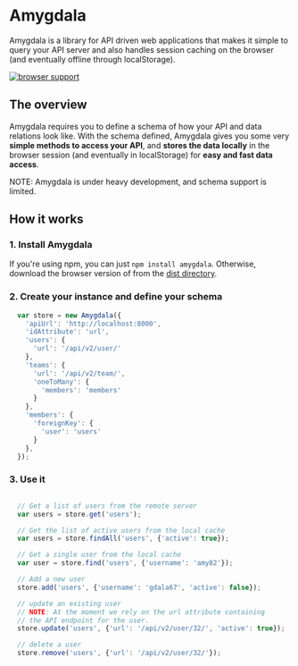 Amygdala
========

Amygdala is a library for API driven web applications that makes it simple to
query your API server and also handles session caching on the browser (and
eventually offline through localStorage).

[![browser support](https://ci.testling.com/lincolnloop/amygdala.png)
](https://ci.testling.com/lincolnloop/amygdala)

## The overview

Amygdala requires you to define a schema of how your API and data relations
look like. With the schema defined, Amygdala gives you some very **simple
methods to access your API**, and **stores the data locally** in the browser
session (and eventually in localStorage) for **easy and fast data access**.

NOTE: Amygdala is under heavy development, and schema support is limited.

## How it works

### 1. Install Amygdala

If you're using npm, you can just `npm install amygdala`. Otherwise, download
the browser version of from the [dist directory](https://github.com/lincolnloop/amygdala/tree/master/dist).

### 2. Create your instance and define your schema

```javascript
  var store = new Amygdala({
    'apiUrl': 'http://localhost:8000',
    'idAttribute': 'url',
    'users': {
      'url': '/api/v2/user/'
    },
    'teams': {
      'url': '/api/v2/team/',
      'oneToMany': {
        'members': 'members'
      }
    },
    'members': {
      'foreignKey': {
        'user': 'users'
      }
    },
  });

```

### 3. Use it

```javascript

  // Get a list of users from the remote server
  var users = store.get('users');

  // Get the list of active users from the local cache
  var users = store.findAll('users', {'active': true});

  // Get a single user from the local cache
  var user = store.find('users', {'username': 'amy82'});

  // Add a new user
  store.add('users', {'username': 'gdala67', 'active': false});

  // update an existing user
  // NOTE: At the moment we rely on the url attribute containing
  // the API endpoint for the user.
  store.update('users', {'url': '/api/v2/user/32/', 'active': true});

  // delete a user
  store.remove('users', {'url': '/api/v2/user/32/'});

```
